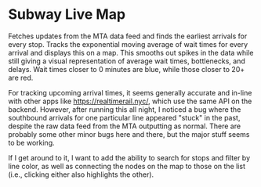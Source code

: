 # Subway Live Map

Fetches updates from the MTA data feed and finds the earliest arrivals for every stop. Tracks the exponential moving average of wait times for every arrival and displays this on a map. This smooths out spikes in the data while still giving a visual representation of average wait times, bottlenecks, and delays. Wait times closer to 0 minutes are blue, while those closer to 20+ are red.

For tracking upcoming arrival times, it seems generally accurate and in-line with other apps like https://realtimerail.nyc/, which use the same API on the backend. However, after running this all night, I noticed a bug where the southbound arrivals for one particular line appeared "stuck" in the past, despite the raw data feed from the MTA outputting as normal. There are probably some other minor bugs here and there, but the major stuff seems to be working.

If I get around to it, I want to add the ability to search for stops and filter by line color, as well as connecting the nodes on the map to those on the list (i.e., clicking either also highlights the other).